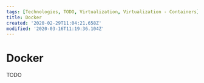 ```yaml
---
tags: [Technologies, TODO, Virtualization, Virtualization - Containers]
title: Docker
created: '2020-02-29T11:04:21.658Z'
modified: '2020-03-16T11:19:36.104Z'
---
```


# Docker

TODO
